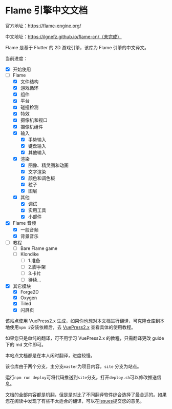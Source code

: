 # Flame 引擎中文文档

官方地址：https://flame-engine.org/

中文地址：https://ilgnefz.github.io/flame-cn/（未完成）

Flame 是基于 Flutter 的 2D 游戏引擎，该库为 Flame 引擎的中文译文。

当前进度：

- [x] 开始使用
- [ ] Flame
  - [x] 文件结构
  - [x] 游戏循环
  - [x] 组件
  - [x] 平台
  - [x] 碰撞检测
  - [x] 特效
  - [x] 摄像机和视口
  - [x] 摄像机组件
  - [x] 输入
    - [x] 手势输入
    - [x] 键盘输入
    - [x] 其他输入
  - [x] 渲染
    - [x] 图像、精灵图和动画
    - [x] 文字渲染
    - [x] 颜色和调色板
    - [x] 粒子
    - [x] 图层
  - [x] 其他
    - [x] 调试
    - [x] 实用工具
    - [x] 小部件
- [x] Flame 音频
  - [x] 一般音频
  - [x] 背景音乐
- [ ] 教程
  - [ ] Bare Flame game
  - [ ] Klondike
    - [ ] 1.准备
    - [ ] 2.脚手架
    - [ ] 3.卡片
    - [ ] 待续...
- [x] 其它模块
  - [x] Forge2D
  - [x] Oxygen
  - [x] Tiled
  - [x] 闪屏页

该站点使用 VuePress2.x 生成，如果你也想对本文档进行翻译，可克隆仓库到本地使用`npm i`安装依赖后，去 [VuePress2.x](https://v2.vuepress.vuejs.org/zh/) 查看具体的使用教程。

如果您只是单纯的翻译，可不用学习 VuePress2.x 的教程，只需翻译更改 guide 下的 md 文件即可。

本站点文档都是在本人闲时翻译，进度较慢。

该仓库由于两个分支，主分支`master`为项目内容，`site` 分支为站点。

运行`npm run deploy`可将代码推送到`site`分支。打开`deploy.sh`可以修改推送信息。

文档的全部内容都是机翻，但是是对比了不同翻译软件综合选择了最合适的。如果您在阅读中发现了有些不太适合的翻译，可以在[issues](https://github.com/ilgnefz/flame-cn/issues)提交您的意见。
